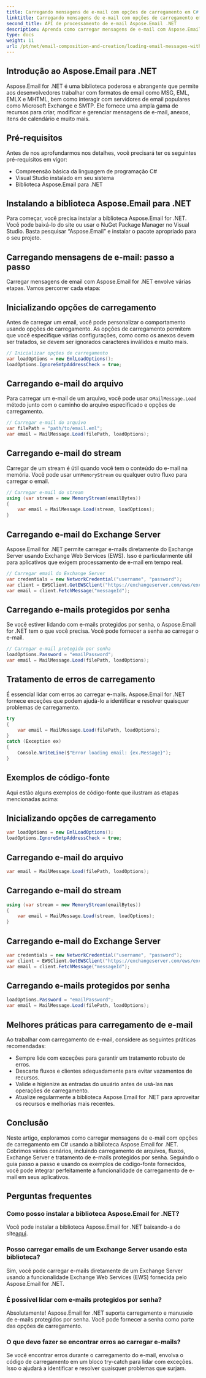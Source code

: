 ```yaml
---
title: Carregando mensagens de e-mail com opções de carregamento em C#
linktitle: Carregando mensagens de e-mail com opções de carregamento em C#
second_title: API de processamento de e-mail Aspose.Email .NET
description: Aprenda como carregar mensagens de e-mail com Aspose.Email for .NET em C#. Explore o guia passo a passo e exemplos de código-fonte para um tratamento eficaz de e-mails.
type: docs
weight: 11
url: /pt/net/email-composition-and-creation/loading-email-messages-with-load-options-in-csharp/
---
```


## Introdução ao Aspose.Email para .NET

Aspose.Email for .NET é uma biblioteca poderosa e abrangente que permite aos desenvolvedores trabalhar com formatos de email como MSG, EML, EMLX e MHTML, bem como interagir com servidores de email populares como Microsoft Exchange e SMTP. Ele fornece uma ampla gama de recursos para criar, modificar e gerenciar mensagens de e-mail, anexos, itens de calendário e muito mais.

## Pré-requisitos

Antes de nos aprofundarmos nos detalhes, você precisará ter os seguintes pré-requisitos em vigor:

- Compreensão básica da linguagem de programação C#
- Visual Studio instalado em seu sistema
- Biblioteca Aspose.Email para .NET

## Instalando a biblioteca Aspose.Email para .NET

Para começar, você precisa instalar a biblioteca Aspose.Email for .NET. Você pode baixá-lo do site ou usar o NuGet Package Manager no Visual Studio. Basta pesquisar “Aspose.Email” e instalar o pacote apropriado para o seu projeto.

## Carregando mensagens de e-mail: passo a passo

Carregar mensagens de email com Aspose.Email for .NET envolve várias etapas. Vamos percorrer cada etapa:

## Inicializando opções de carregamento

Antes de carregar um email, você pode personalizar o comportamento usando opções de carregamento. As opções de carregamento permitem que você especifique várias configurações, como como os anexos devem ser tratados, se devem ser ignorados caracteres inválidos e muito mais.

```csharp
// Inicializar opções de carregamento
var loadOptions = new EmlLoadOptions();
loadOptions.IgnoreSmtpAddressCheck = true;
```

## Carregando e-mail do arquivo

 Para carregar um e-mail de um arquivo, você pode usar o`MailMessage.Load` método junto com o caminho do arquivo especificado e opções de carregamento.

```csharp
// Carregar e-mail do arquivo
var filePath = "path/to/email.eml";
var email = MailMessage.Load(filePath, loadOptions);
```

## Carregando e-mail do stream

 Carregar de um stream é útil quando você tem o conteúdo do e-mail na memória. Você pode usar um`MemoryStream` ou qualquer outro fluxo para carregar o email.

```csharp
// Carregar e-mail do stream
using (var stream = new MemoryStream(emailBytes))
{
    var email = MailMessage.Load(stream, loadOptions);
}
```

## Carregando e-mail do Exchange Server

Aspose.Email for .NET permite carregar e-mails diretamente do Exchange Server usando Exchange Web Services (EWS). Isso é particularmente útil para aplicativos que exigem processamento de e-mail em tempo real.

```csharp
// Carregar email do Exchange Server
var credentials = new NetworkCredential("username", "password");
var client = EWSClient.GetEWSClient("https://exchangeserver.com/ews/exchange.asmx", credenciais);
var email = client.FetchMessage("messageId");
```

## Carregando e-mails protegidos por senha

Se você estiver lidando com e-mails protegidos por senha, o Aspose.Email for .NET tem o que você precisa. Você pode fornecer a senha ao carregar o e-mail.

```csharp
// Carregar e-mail protegido por senha
loadOptions.Password = "emailPassword";
var email = MailMessage.Load(filePath, loadOptions);
```

## Tratamento de erros de carregamento

É essencial lidar com erros ao carregar e-mails. Aspose.Email for .NET fornece exceções que podem ajudá-lo a identificar e resolver quaisquer problemas de carregamento.

```csharp
try
{
    var email = MailMessage.Load(filePath, loadOptions);
}
catch (Exception ex)
{
    Console.WriteLine($"Error loading email: {ex.Message}");
}
```

## Exemplos de código-fonte

Aqui estão alguns exemplos de código-fonte que ilustram as etapas mencionadas acima:

## Inicializando opções de carregamento

```csharp
var loadOptions = new EmlLoadOptions();
loadOptions.IgnoreSmtpAddressCheck = true;
```

## Carregando e-mail do arquivo

```csharp
var email = MailMessage.Load(filePath, loadOptions);
```

## Carregando e-mail do stream

```csharp
using (var stream = new MemoryStream(emailBytes))
{
    var email = MailMessage.Load(stream, loadOptions);
}
```

## Carregando e-mail do Exchange Server

```csharp
var credentials = new NetworkCredential("username", "password");
var client = EWSClient.GetEWSClient("https://exchangeserver.com/ews/exchange.asmx", credenciais);
var email = client.FetchMessage("messageId");
```

## Carregando e-mails protegidos por senha

```csharp
loadOptions.Password = "emailPassword";
var email = MailMessage.Load(filePath, loadOptions);
```

## Melhores práticas para carregamento de e-mail

Ao trabalhar com carregamento de e-mail, considere as seguintes práticas recomendadas:

- Sempre lide com exceções para garantir um tratamento robusto de erros.
- Descarte fluxos e clientes adequadamente para evitar vazamentos de recursos.
- Valide e higienize as entradas do usuário antes de usá-las nas operações de carregamento.
- Atualize regularmente a biblioteca Aspose.Email for .NET para aproveitar os recursos e melhorias mais recentes.

## Conclusão

Neste artigo, exploramos como carregar mensagens de e-mail com opções de carregamento em C# usando a biblioteca Aspose.Email for .NET. Cobrimos vários cenários, incluindo carregamento de arquivos, fluxos, Exchange Server e tratamento de e-mails protegidos por senha. Seguindo o guia passo a passo e usando os exemplos de código-fonte fornecidos, você pode integrar perfeitamente a funcionalidade de carregamento de e-mail em seus aplicativos.

## Perguntas frequentes

### Como posso instalar a biblioteca Aspose.Email for .NET?

 Você pode instalar a biblioteca Aspose.Email for .NET baixando-a do site[aqui](https://releases.aspose.com/email/net).

### Posso carregar emails de um Exchange Server usando esta biblioteca?

Sim, você pode carregar e-mails diretamente de um Exchange Server usando a funcionalidade Exchange Web Services (EWS) fornecida pelo Aspose.Email for .NET.

### É possível lidar com e-mails protegidos por senha?

Absolutamente! Aspose.Email for .NET suporta carregamento e manuseio de e-mails protegidos por senha. Você pode fornecer a senha como parte das opções de carregamento.

### O que devo fazer se encontrar erros ao carregar e-mails?

Se você encontrar erros durante o carregamento do e-mail, envolva o código de carregamento em um bloco try-catch para lidar com exceções. Isso o ajudará a identificar e resolver quaisquer problemas que surjam.